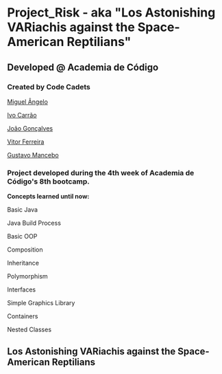 # Project_Risk - aka "Los Astonishing VARiachis against the Space-American Reptilians"


## Developed @ Academia de Código


### Created by Code Cadets

[Miguel Ângelo](https://github.com/TheDreigon)

[Ivo Carrão](https://github.com/xXDevilsSonXx)

[João Gonçalves](https://github.com/JoaoAndreGoncalves)

[Vitor Ferreira](https://github.com/vitor-Ferreira)

[Gustavo Mancebo](https://github.com/gusmancebo)


### Project developed during the 4th week of Academia de Código's 8th bootcamp.

**Concepts learned until now:**

Basic Java

Java Build Process

Basic OOP

Composition

Inheritance

Polymorphism

Interfaces

Simple Graphics Library

Containers

Nested Classes


## Los Astonishing VARiachis against the Space-American Reptilians
